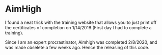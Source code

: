 # AimHigh

I found a neat trick with the training website that allows you to just print off the certificates of completion on 1/14/2018 (First day I had to complete a training).

Since I am an expert procrastinator, Aimhigh was completed 2/8/2020, and was made obselete a few weeks ago.  Hence the releasing of this code.
